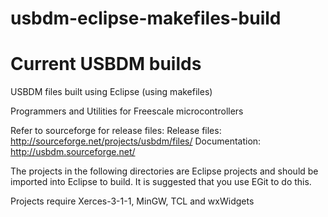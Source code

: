 # usbdm-eclipse-makefiles-build
Current USBDM builds
=================================================

USBDM files built using Eclipse (using makefiles)

Programmers and Utilities for Freescale microcontrollers

Refer to sourceforge for release files:
Release files: http://sourceforge.net/projects/usbdm/files/
Documentation: http://usbdm.sourceforge.net/

The projects in the following directories are Eclipse projects and should be imported into Eclipse to build. It is suggested that you use EGit to do this.

Projects require Xerces-3-1-1, MinGW, TCL and wxWidgets

